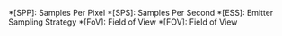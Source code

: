 *[SPP]: Samples Per Pixel
*[SPS]: Samples Per Second
*[ESS]: Emitter Sampling Strategy
*[FoV]: Field of View
*[FOV]: Field of View
